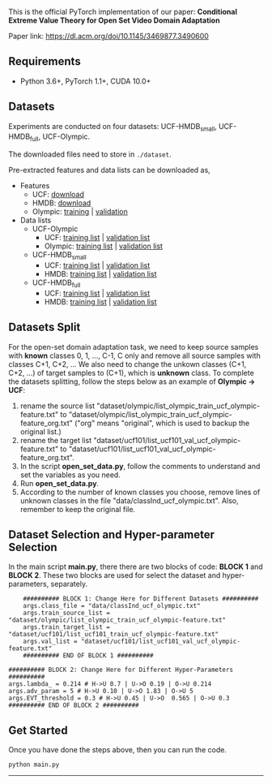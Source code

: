 


This is the official PyTorch implementation of our paper:
**Conditional Extreme Value Theory for Open Set Video Domain Adaptation**


Paper link: https://dl.acm.org/doi/10.1145/3469877.3490600

## Requirements
* Python 3.6+, PyTorch 1.1+, CUDA 10.0+

## Datasets
Experiments are conducted on four datasets: UCF-HMDB<sub>small</sub>, UCF-HMDB<sub>full</sub>, UCF-Olympic.

The downloaded files need to store in `./dataset`.

Pre-extracted features and data lists can be downloaded as,
* Features
  * UCF: [download](https://www.dropbox.com/s/swfdjp7i79uddpf/ucf101-feat.zip?dl=0)
  * HMDB: [download](https://www.dropbox.com/s/c3b3v9zecen4dwo/hmdb51-feat.zip?dl=0)
  * Olympic: [training](https://www.dropbox.com/s/ynqw0yrnuqjmhhs/olympic_train-feat.zip?dl=0) | [validation](https://www.dropbox.com/s/mxl888ca06tg8wn/olympic_val-feat.zip?dl=0)
* Data lists
  * UCF-Olympic
    * UCF: [training list](https://www.dropbox.com/s/ennjl2g0m44srj4/list_ucf101_train_ucf_olympic-feature.txt?dl=0) | [validation list](https://www.dropbox.com/s/hz8wzj0bo7dhdx4/list_ucf101_val_ucf_olympic-feature.txt?dl=0)
    * Olympic: [training list](https://www.dropbox.com/s/cvoc2j7vw8r60lb/list_olympic_train_ucf_olympic-feature.txt?dl=0) | [validation list](https://www.dropbox.com/s/3jrnx7kxbpqnwau/list_olympic_val_ucf_olympic-feature.txt?dl=0)
  * UCF-HMDB<sub>small</sub>
    * UCF: [training list](https://www.dropbox.com/s/zss3383x90jkmvk/list_ucf101_train_hmdb_ucf_small-feature.txt?dl=0) | [validation list](https://www.dropbox.com/s/buslj4fb03olztu/list_ucf101_val_hmdb_ucf_small-feature.txt?dl=0)
    * HMDB: [training list](https://www.dropbox.com/s/exxejp3ppzkww94/list_hmdb51_train_hmdb_ucf_small-feature.txt?dl=0) | [validation list](https://www.dropbox.com/s/2b15gjehcisk8sn/list_hmdb51_val_hmdb_ucf_small-feature.txt?dl=0)
  * UCF-HMDB<sub>full</sub>
    * UCF: [training list](https://www.dropbox.com/s/8dq8xcekdi18a04/list_ucf101_train_hmdb_ucf-feature.txt?dl=0) | [validation list](https://www.dropbox.com/s/wnd6e0z3u36x50w/list_ucf101_val_hmdb_ucf-feature.txt?dl=0)
    * HMDB: [training list](https://www.dropbox.com/s/4bl7kt0er3mib19/list_hmdb51_train_hmdb_ucf-feature.txt?dl=0) | [validation list](https://www.dropbox.com/s/zdg3of6z370i22w/list_hmdb51_val_hmdb_ucf-feature.txt?dl=0)


## Datasets Split
For the open-set domain adaptation task, we need to keep source samples with **known** classes 0, 1, ..., C-1, C only and remove all source samples with classes C+1, C+2, ... We also need to change the unkown classes (C+1, C+2, ...) of target samples to (C+1), which is **unknown** class. To complete the datasets splitting, follow the steps below as an example of **Olympic → UCF**:

1. rename the source list "dataset/olympic/list_olympic_train_ucf_olympic-feature.txt" to "dataset/olympic/list_olympic_train_ucf_olympic-feature_org.txt" ("org" means "original", which is used to backup the original list.)
2. rename the target list "dataset/ucf101/list_ucf101_val_ucf_olympic-feature.txt" to "dataset/ucf101/list_ucf101_val_ucf_olympic-feature_org.txt".
3. In the script **open_set_data.py**, follow the comments to understand and set the variables as you need. 
4. Run **open_set_data.py**.
5. According to the number of known classes you choose, remove lines of unknown classes in the file "data/classInd_ucf_olympic.txt". Also, remember to keep the original file. 

## Dataset Selection and Hyper-parameter Selection

In the main script **main.py**, there there are two blocks of code: **BLOCK 1** and **BLOCK 2**. These two blocks are used for select the dataset and hyper-parameters, separately. 


```
	########## BLOCK 1: Change Here for Different Datasets ##########
	args.class_file = "data/classInd_ucf_olympic.txt"
	args.train_source_list = "dataset/olympic/list_olympic_train_ucf_olympic-feature.txt"
	args.train_target_list = "dataset/ucf101/list_ucf101_train_ucf_olympic-feature.txt"
	args.val_list = "dataset/ucf101/list_ucf101_val_ucf_olympic-feature.txt"
	########## END OF BLOCK 1 ##########
```

```
########## BLOCK 2: Change Here for Different Hyper-Parameters ##########
args.lambda_ = 0.214 # H->U 0.7 | U->O 0.19 | O->U 0.214
args.adv_param = 5 # H->U 0.10 | U->O 1.83 | O->U 5
args.EVT_threshold = 0.3 # H->U 0.45 | U->O  0.565 | O->U 0.3
########## END OF BLOCK 2 ##########
```

## Get Started

Once you have done the steps above, then you can run the code. 

```
python main.py
```

---

